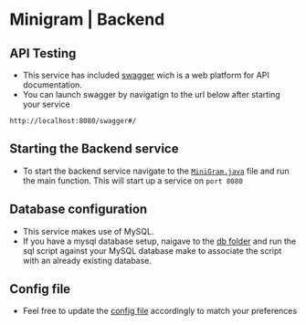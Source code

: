 # Minigram | Backend

## API Testing
- This service has included [swagger](https://swagger.io/solutions/api-documentation/) wich is a web platform for API documentation.
- You can launch swagger by navigatign to the url below after starting your service

`http://localhost:8080/swagger#/`

## Starting the Backend service
- To start the backend service navigate to the [`MiniGram.java`](https://github.com/Wurmatron/Minigram/blob/release/backend/src/main/java/minigram/MiniGram.java) file and run the main function. This will start up a service on `port 8080` 

## Database configuration
- This service makes use of MySQL. 
- If you have a mysql database setup, naigave to the [db folder](https://github.com/Wurmatron/Minigram/tree/release/backend/db) and run the sql script against your MySQL database make to associate the script with an already existing database.

## Config file
- Feel free to update the [config file](https://github.com/Wurmatron/Minigram/tree/7134729a450f0162c73080766157ffad3b92dbe1/backend/src/main/java/minigram) accordingly to match your preferences
